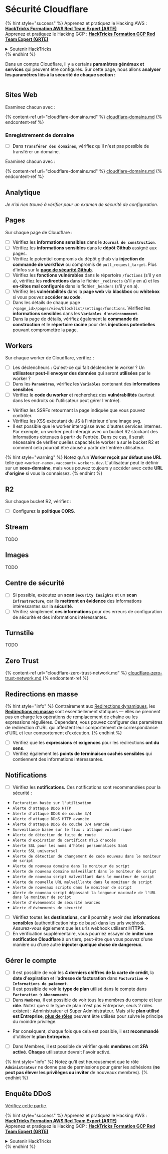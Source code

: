 # Sécurité Cloudflare

{% hint style="success" %}
Apprenez et pratiquez le Hacking AWS :<img src="../../.gitbook/assets/image (1).png" alt="" data-size="line">[**HackTricks Formation AWS Red Team Expert (ARTE)**](https://training.hacktricks.xyz/courses/arte)<img src="../../.gitbook/assets/image (1).png" alt="" data-size="line">\
Apprenez et pratiquez le Hacking GCP : <img src="../../.gitbook/assets/image (2).png" alt="" data-size="line">[**HackTricks Formation GCP Red Team Expert (GRTE)**<img src="../../.gitbook/assets/image (2).png" alt="" data-size="line">](https://training.hacktricks.xyz/courses/grte)

<details>

<summary>Soutenir HackTricks</summary>

* Vérifiez les [**plans d'abonnement**](https://github.com/sponsors/carlospolop) !
* **Rejoignez le** 💬 [**groupe Discord**](https://discord.gg/hRep4RUj7f) ou le [**groupe telegram**](https://t.me/peass) ou **suivez** nous sur **Twitter** 🐦 [**@hacktricks\_live**](https://twitter.com/hacktricks\_live)**.**
* **Partagez des astuces de hacking en soumettant des PR aux** [**HackTricks**](https://github.com/carlospolop/hacktricks) et [**HackTricks Cloud**](https://github.com/carlospolop/hacktricks-cloud) dépôts github.

</details>
{% endhint %}

Dans un compte Cloudflare, il y a certains **paramètres généraux et services** qui peuvent être configurés. Sur cette page, nous allons **analyser les paramètres liés à la sécurité de chaque section :**

<figure><img src="../../.gitbook/assets/image (117).png" alt=""><figcaption></figcaption></figure>

## Sites Web

Examinez chacun avec :

{% content-ref url="cloudflare-domains.md" %}
[cloudflare-domains.md](cloudflare-domains.md)
{% endcontent-ref %}

### Enregistrement de domaine

* [ ] Dans **`Transférer des domaines`**, vérifiez qu'il n'est pas possible de transférer un domaine.

Examinez chacun avec :

{% content-ref url="cloudflare-domains.md" %}
[cloudflare-domains.md](cloudflare-domains.md)
{% endcontent-ref %}

## Analytique

_Je n'ai rien trouvé à vérifier pour un examen de sécurité de configuration._

## Pages

Sur chaque page de Cloudflare :

* [ ] Vérifiez les **informations sensibles** dans le **`Journal de construction`**.
* [ ] Vérifiez les **informations sensibles** dans le **dépôt Github** assigné aux pages.
* [ ] Vérifiez le potentiel compromis du dépôt github via **injection de commande de workflow** ou compromis de `pull_request_target`. Plus d'infos sur la [**page de sécurité Github**](../github-security/).
* [ ] Vérifiez les **fonctions vulnérables** dans le répertoire `/fuctions` (s'il y en a), vérifiez les **redirections** dans le fichier `_redirects` (s'il y en a) et les **en-têtes mal configurés** dans le fichier `_headers` (s'il y en a).
* [ ] Vérifiez les **vulnérabilités** dans la **page web** via **blackbox** ou **whitebox** si vous pouvez **accéder au code**.
* [ ] Dans les détails de chaque page `/<page_id>/pages/view/blocklist/settings/functions`. Vérifiez les **informations sensibles** dans les **`Variables d'environnement`**.
* [ ] Dans la page de détails, vérifiez également la **commande de construction** et le **répertoire racine** pour des **injections potentielles** pouvant compromettre la page.

## **Workers**

Sur chaque worker de Cloudflare, vérifiez :

* [ ] Les déclencheurs : Qu'est-ce qui fait déclencher le worker ? Un **utilisateur peut-il envoyer des données** qui seront **utilisées** par le worker ?
* [ ] Dans les **`Paramètres`**, vérifiez les **`Variables`** contenant des **informations sensibles**.
* [ ] Vérifiez le **code du worker** et recherchez des **vulnérabilités** (surtout dans les endroits où l'utilisateur peut gérer l'entrée).
* Vérifiez les SSRFs retournant la page indiquée que vous pouvez contrôler.
* Vérifiez les XSS exécutant du JS à l'intérieur d'une image svg.
* Il est possible que le worker interagisse avec d'autres services internes. Par exemple, un worker peut interagir avec un bucket R2 stockant des informations obtenues à partir de l'entrée. Dans ce cas, il serait nécessaire de vérifier quelles capacités le worker a sur le bucket R2 et comment cela pourrait être abusé à partir de l'entrée utilisateur.

{% hint style="warning" %}
Notez qu'un **Worker reçoit par défaut une URL** telle que `<worker-name>.<account>.workers.dev`. L'utilisateur peut le définir sur un **sous-domaine**, mais vous pouvez toujours y accéder avec cette **URL d'origine** si vous la connaissez.
{% endhint %}

## R2

Sur chaque bucket R2, vérifiez :

* [ ] Configurez la **politique CORS**.

## Stream

TODO

## Images

TODO

## Centre de sécurité

* [ ] Si possible, exécutez un **scan `Security Insights`** et un **scan `Infrastructure`**, car ils **mettront en évidence** des informations intéressantes sur la **sécurité**.
* [ ] Vérifiez simplement **ces informations** pour des erreurs de configuration de sécurité et des informations intéressantes.

## Turnstile

TODO

## **Zero Trust**

{% content-ref url="cloudflare-zero-trust-network.md" %}
[cloudflare-zero-trust-network.md](cloudflare-zero-trust-network.md)
{% endcontent-ref %}

## Redirections en masse

{% hint style="info" %}
Contrairement aux [Redirections dynamiques](https://developers.cloudflare.com/rules/url-forwarding/dynamic-redirects/), les [**Redirections en masse**](https://developers.cloudflare.com/rules/url-forwarding/bulk-redirects/) sont essentiellement statiques — elles ne prennent pas en charge les opérations de remplacement de chaîne ou les expressions régulières. Cependant, vous pouvez configurer des paramètres de redirection d'URL qui affectent leur comportement de correspondance d'URL et leur comportement d'exécution.
{% endhint %}

* [ ] Vérifiez que les **expressions** et **exigences** pour les redirections **ont du sens**.
* [ ] Vérifiez également les **points de terminaison cachés sensibles** qui contiennent des informations intéressantes.

## Notifications

* [ ] Vérifiez les **notifications.** Ces notifications sont recommandées pour la sécurité :
* `Facturation basée sur l'utilisation`
* `Alerte d'attaque DDoS HTTP`
* `Alerte d'attaque DDoS de couche 3/4`
* `Alerte d'attaque DDoS HTTP avancée`
* `Alerte d'attaque DDoS de couche 3/4 avancée`
* `Surveillance basée sur le flux : attaque volumétrique`
* `Alerte de détection de fuite de route`
* `Alerte d'expiration du certificat mTLS d'accès`
* `Alerte SSL pour les noms d'hôtes personnalisés SaaS`
* `Alerte SSL universel`
* `Alerte de détection de changement de code nouveau dans le moniteur de script`
* `Alerte de nouveau domaine dans le moniteur de script`
* `Alerte de nouveau domaine malveillant dans le moniteur de script`
* `Alerte de nouveau script malveillant dans le moniteur de script`
* `Alerte de nouvelle URL malveillante dans le moniteur de script`
* `Alerte de nouveaux scripts dans le moniteur de script`
* `Alerte de nouveau script dépassant la longueur maximale de l'URL dans le moniteur de script`
* `Alerte d'événements de sécurité avancés`
* `Alerte d'événements de sécurité`
* [ ] Vérifiez toutes les **destinations**, car il pourrait y avoir des **informations sensibles** (authentification http de base) dans les urls webhook. Assurez-vous également que les urls webhook utilisent **HTTPS**.
* [ ] En vérification supplémentaire, vous pourriez essayer de **imiter une notification Cloudflare** à un tiers, peut-être que vous pouvez d'une manière ou d'une autre **injecter quelque chose de dangereux**.

## Gérer le compte

* [ ] Il est possible de voir les **4 derniers chiffres de la carte de crédit**, la **date d'expiration** et l'**adresse de facturation** dans **`Facturation` -> `Informations de paiement`**.
* [ ] Il est possible de voir le **type de plan** utilisé dans le compte dans **`Facturation` -> `Abonnements`**.
* [ ] Dans **`Membres`**, il est possible de voir tous les membres du compte et leur **rôle**. Notez que si le type de plan n'est pas Entreprise, seuls 2 rôles existent : Administrateur et Super Administrateur. Mais si le **plan utilisé est Entreprise**, [**plus de rôles**](https://developers.cloudflare.com/fundamentals/account-and-billing/account-setup/account-roles/) peuvent être utilisés pour suivre le principe du moindre privilège.
* Par conséquent, chaque fois que cela est possible, il est **recommandé** d'utiliser le **plan Entreprise**.
* [ ] Dans Membres, il est possible de vérifier quels **membres** ont **2FA activé**. **Chaque** utilisateur devrait l'avoir activé.

{% hint style="info" %}
Notez qu'il est heureusement que le rôle **`Administrateur`** ne donne pas de permissions pour gérer les adhésions (**ne peut pas élever les privilèges ou inviter** de nouveaux membres).
{% endhint %}

## Enquête DDoS

[Vérifiez cette partie](cloudflare-domains.md#cloudflare-ddos-protection).

{% hint style="success" %}
Apprenez et pratiquez le Hacking AWS :<img src="../../.gitbook/assets/image (1).png" alt="" data-size="line">[**HackTricks Formation AWS Red Team Expert (ARTE)**](https://training.hacktricks.xyz/courses/arte)<img src="../../.gitbook/assets/image (1).png" alt="" data-size="line">\
Apprenez et pratiquez le Hacking GCP : <img src="../../.gitbook/assets/image (2).png" alt="" data-size="line">[**HackTricks Formation GCP Red Team Expert (GRTE)**<img src="../../.gitbook/assets/image (2).png" alt="" data-size="line">](https://training.hacktricks.xyz/courses/grte)

<details>

<summary>Soutenir HackTricks</summary>

* Vérifiez les [**plans d'abonnement**](https://github.com/sponsors/carlospolop) !
* **Rejoignez le** 💬 [**groupe Discord**](https://discord.gg/hRep4RUj7f) ou le [**groupe telegram**](https://t.me/peass) ou **suivez** nous sur **Twitter** 🐦 [**@hacktricks\_live**](https://twitter.com/hacktricks\_live)**.**
* **Partagez des astuces de hacking en soumettant des PR aux** [**HackTricks**](https://github.com/carlospolop/hacktricks) et [**HackTricks Cloud**](https://github.com/carlospolop/hacktricks-cloud) dépôts github.

</details>
{% endhint %}
